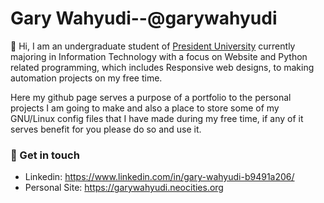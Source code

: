 # Gary Wahyudi--@garywahyudi
:wave: Hi, I am an undergraduate student of [President University](https://president.ac.id/) currently majoring in Information Technology with a focus
on Website and Python related programming, which includes Responsive web designs, to making automation projects on my free time.

Here my github page serves a purpose of a portfolio to the personal projects I am going to make and also a place to store some of my GNU/Linux config files that
I have made during my free time, if any of it serves benefit for you please do so and use it.

### 💬 Get in touch
- Linkedin: https://www.linkedin.com/in/gary-wahyudi-b9491a206/
- Personal Site: https://garywahyudi.neocities.org
<!---
garywahyudi/garywahyudi is a ✨ special ✨ repository because its `README.md` (this file) appears on your GitHub profile.
You can click the Preview link to take a look at your changes.
--->
